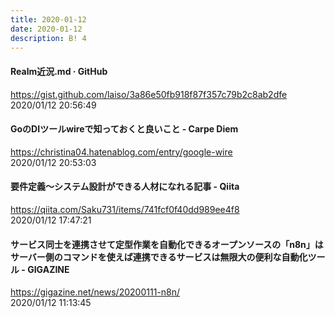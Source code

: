 ```yaml
---
title: 2020-01-12
date: 2020-01-12
description: B! 4
---
```


#### Realm近況.md · GitHub
https://gist.github.com/laiso/3a86e50fb918f87f357c79b2c8ab2dfe<br>
2020/01/12 20:56:49<br>


#### GoのDIツールwireで知っておくと良いこと - Carpe Diem
https://christina04.hatenablog.com/entry/google-wire<br>
2020/01/12 20:53:03<br>


#### 要件定義～システム設計ができる人材になれる記事 - Qiita
https://qiita.com/Saku731/items/741fcf0f40dd989ee4f8<br>
2020/01/12 17:47:21<br>


#### サービス同士を連携させて定型作業を自動化できるオープンソースの「n8n」はサーバー側のコマンドを使えば連携できるサービスは無限大の便利な自動化ツール - GIGAZINE
https://gigazine.net/news/20200111-n8n/<br>
2020/01/12 11:13:45<br>


